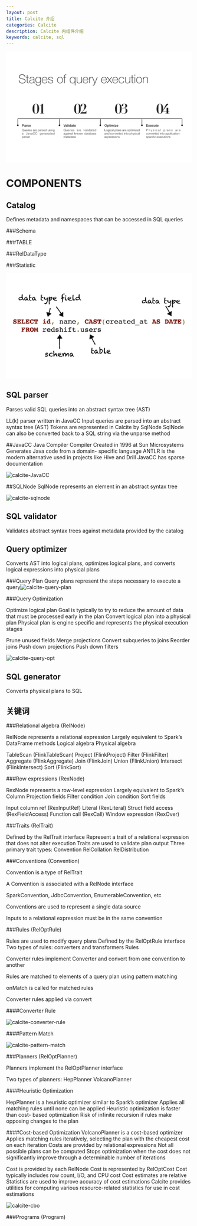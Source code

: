 ```yaml
---
layout: post
title: Calcite 介绍
categories: Calcite
description: Calcite 内组件介绍
keywords: calcite, sql
---
```


![calcite-stages-of-query-execution](../images/posts/calcite-stages-of-query-execution.png)

# COMPONENTS 

## **Catalog** 

Defines metadata and namespaces that can be accessed in SQL queries 

###Schema

###TABLE

###RelDataType

###Statistic

![calcite-catalog](../images/posts/calcite-catalog.png)

## **SQL parser** 

Parses valid SQL queries into an abstract syntax tree (AST) 

LL(k) parser written in JavaCC
Input queries are parsed into an abstract syntax tree (AST)
Tokens are represented in Calcite by SqlNode
SqlNode can also be converted back to a SQL string via the unparse method

##JavaCC
Java Compiler Compiler
Created in 1996 at Sun Microsystems
Generates Java code from a domain- specific language
ANTLR is the modern alternative used in projects like Hive and Drill
JavaCC has sparse documentation

![calcite-JavaCC](/Users/jessica/ideaproject-github/jessica0530.github.io/images/posts/calcite-JavaCC.png)

##SQLNode
SqlNode represents an element in an abstract syntax tree

![calcite-sqlnode](/Users/jessica/ideaproject-github/jessica0530.github.io/images/posts/calcite-sqlnode.png)


## **SQL validator** 

Validates abstract syntax trees against metadata provided by the catalog 

## **Query optimizer** 

 Converts AST into logical plans, optimizes logical plans, and converts logical expressions into physical plans

###Query Plan
Query plans represent the steps necessary to execute a query![calcite-query-plan](/Users/jessica/ideaproject-github/jessica0530.github.io/images/posts/calcite-query-plan.png)


###Query Optimization

Optimize logical plan
Goal is typically to try to reduce the amount of data that must be processed early in the plan
Convert logical plan into a physical plan
Physical plan is engine specific and represents the physical execution stages

Prune unused fields
Merge projections
Convert subqueries to joins Reorder joins
Push down projections Push down filters

![calcite-query-opt](/Users/jessica/ideaproject-github/jessica0530.github.io/images/posts/calcite-query-opt.png)





## **SQL generator** 

 Converts physical plans to SQL 



## 关键词 

###Relational algebra (RelNode)

RelNode represents a relational expression 
Largely equivalent to Spark’s DataFrame methods
Logical algebra 
Physical algebra

TableScan (FlinkTableScan)
Project (FlinkProject)
Filter (FlinkFilter)
Aggregate (FlinkAggregate)
Join (FlinkJoin)
Union (FlinkUnion)
Intersect (FlinkIntersect)
Sort (FlinkSort)

 

###Row expressions (RexNode)

RexNode represents a row-level expression
Largely equivalent to Spark’s Column
Projection fields 
Filter condition 
Join condition 
Sort fields


Input column ref  (RexInputRef)
Literal (RexLiteral)
Struct field access (RexFieldAccess)
Function call (RexCall)
Window expression (RexOver)

###Traits  (RelTrait)

Defined by the RelTrait interface 
Represent a trait of a relational expression
that does not alter execution
Traits are used to validate plan output 
Three primary trait types:
Convention
RelCollation
RelDistribution


###Conventions (Convention)

Convention is a type of RelTrait

A Convention is associated with a
RelNode interface

SparkConvention, JdbcConvention,
EnumerableConvention, etc

Conventions are used to represent a single data source

Inputs to a relational expression must be in the same convention

###Rules (RelOptRule)

Rules are used to modify query plans 
Defined by the RelOptRule interface
Two types of rules: converters and transformers
Rules

Converter rules implement Converter and convert from one convention to another

Rules are matched to elements of a query plan using pattern matching

onMatch is called for matched rules 

Converter rules applied via convert

####Converter Rule

![calcite-converter-rule](/Users/jessica/ideaproject-github/jessica0530.github.io/images/posts/calcite-converter-rule.png)

####Pattern Match

![calcite-pattern-match](/Users/jessica/ideaproject-github/jessica0530.github.io/images/posts/calcite-pattern-match.png)


###Planners (RelOptPlanner)

Planners implement the RelOptPlanner interface

Two types of planners:
HepPlanner
VolcanoPlanner

####Heuristic Optimization

HepPlanner is a heuristic optimizer similar to Spark’s optimizer
Applies all matching rules until none can be applied
Heuristic optimization is faster than cost- based optimization
Risk of infinite recursion if rules make opposing changes to the plan

####Cost-based Optimization
VolcanoPlanner is a cost-based optimizer
Applies matching rules iteratively, selecting the plan with the cheapest cost on each iteration
Costs are provided by relational expressions 
Not all possible plans can be computed
Stops optimization when the cost does not significantly improve through a determinable number of iterations   

Cost is provided by each RelNode 
Cost is represented by RelOptCost
Cost typically includes row count, I/O, and CPU cost
Cost estimates are relative
Statistics are used to improve accuracy of cost estimations
Calcite provides utilities for computing various resource-related statistics for use in cost estimations

![calcite-cbo](/Users/jessica/ideaproject-github/jessica0530.github.io/images/posts/calcite-cbo.png)

###Programs (Program)


